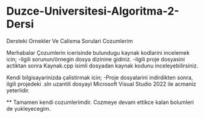 # Duzce-Universitesi-Algoritma-2-Dersi
 Dersteki Ornekler Ve Calisma Sorulari Cozumlerim

Merhabalar
  Çozumlerin icerisinde bulundugu kaynak kodlarini incelemek icin;
-ilgili sorunun/örnegin dosya dizinine gidiniz.
-ilgili proje dosyasini actiktan sonra Kaynak.cpp isimli dosyadan kaynak kodunu inceleyebilirsiniz.

  Kendi bilgisayarinizda çalistirmak icin;
-Proje dosyalarini indirdikten sonra, ilgili projedeki .sln uzantili dosyayi Microsoft Visual Studio 2022 ile acmaniz yeterlidir. 

** Tamamen kendi cozumlerimdir. Cozmeye devam ettikce kalan bolumleri de yukleyecegim.